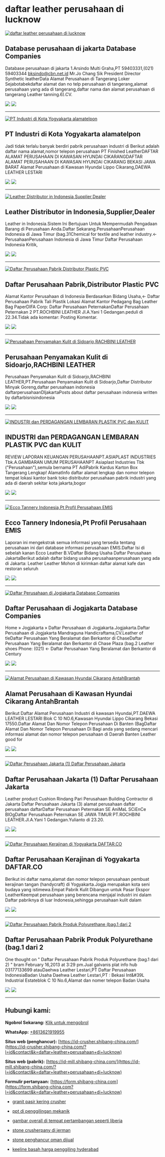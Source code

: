 # daftar leather perusahaan di lucknow

<a href="https://swt.shibang-china.com/?l=id&img&k=daftar+leather+perusahaan+di+lucknow" target="_blank">![daftar leather perusahaan di lucknow](http://static.shibang-china.com/all-800x300/490.jpg)</a>

## Database perusahaan di jakarta Database Companies
Database perusahaan di jakarta 1.Arsindo Multi Graha,PT 59403331,(021) 59403344 bksindo@cbn.net.id Mr.Jo Chang Sik President Director Synthetic leatherData Alamat Perusahaan di Tangerang Loker Sejabotabekdaftar alamat dan no telp perusahaan di tangerang,alamat perusahaan yang ada di tangerang,daftar nama dan alamat perusahaan di tangerang Leather tanning.6).CV.


<a href="https://whatsapp.shibangsoft.com/WhatsApp.php" target="_blank" title="WhatsApp">![](http://static.shibang-china.com/icon/whatsapp.png)</a> <a href="https://swt.shibang-china.com/?l=id&icon&k=daftar+leather+perusahaan+di+lucknow" target="_blank">![](http://static.shibang-china.com/icon/chat-id.png)</a>

---

<a href="https://swt.shibang-china.com/?l=id&img&k=daftar+leather+perusahaan+di+lucknow" target="_blank">![PT Industri di Kota Yogyakarta alamatelpon](http://static.shibang-china.com/all-800x300/1214.jpg)</a>

## PT Industri di Kota Yogyakarta alamatelpon
Jadi tidak terlalu banyak berdiri pabrik perusahaan industri di Berikut adalah daftar nama alamat,nomor telepon perusahaan PT Finished LeatherDAFTAR ALAMAT PERUSAHAAN DI KAWASAN HYUNDAI CIKARANGDAFTAR ALAMAT PERUSAHAAN DI KAWASAN HYUNDAI CIKARANG BEKASI JAWA BARAT Alamat Perusahaan di Kawasan Hyundai Lippo Cikarang,DAEWA LEATHER LESTARI


<a href="https://whatsapp.shibangsoft.com/WhatsApp.php" target="_blank" title="WhatsApp">![](http://static.shibang-china.com/icon/whatsapp.png)</a> <a href="https://swt.shibang-china.com/?l=id&icon&k=daftar+leather+perusahaan+di+lucknow" target="_blank">![](http://static.shibang-china.com/icon/chat-id.png)</a>

---

<a href="https://swt.shibang-china.com/?l=id&img&k=daftar+leather+perusahaan+di+lucknow" target="_blank">![Leather Distributor in Indonesia,Supplier,Dealer](http://static.shibang-china.com/all-800x300/985.jpg)</a>

## Leather Distributor in Indonesia,Supplier,Dealer
Leather in Indonesia.Sistem Ini Bertujuan Untuk Mempermudah Pengadaan Barang di Perusahaan Anda.Daftar Sekarang.PerusahaanPerusahaan Indonesia di Jawa Timur (bag.31Chemical for textile and leather industry.← PerusahaanPerusahaan Indonesia di Jawa Timur Daftar Perusahaan Indonesia Kritik,


<a href="https://whatsapp.shibangsoft.com/WhatsApp.php" target="_blank" title="WhatsApp">![](http://static.shibang-china.com/icon/whatsapp.png)</a> <a href="https://swt.shibang-china.com/?l=id&icon&k=daftar+leather+perusahaan+di+lucknow" target="_blank">![](http://static.shibang-china.com/icon/chat-id.png)</a>

---

<a href="https://swt.shibang-china.com/?l=id&img&k=daftar+leather+perusahaan+di+lucknow" target="_blank">![Daftar Perusahaan Pabrik,Distributor Plastic PVC](http://static.shibang-china.com/all-800x300/364.jpg)</a>

## Daftar Perusahaan Pabrik,Distributor Plastic PVC
Alamat Kantor Perusahaan di Indonesia Berdasarkan Bidang Usaha,← Daftar Perusahaan Pabrik Tali Plastik Lokasi Alamat Kantor Pedagang Bag Leather Bag PaperDIFA Corp: Daftar Perusahaan PeternakanDaftar Perusahaan Peternakan 2 PT.ROCHBINI LEATHER Jl.A.Yani 1 Gedangan.peduli di 22.34.Tidak ada komentar: Posting Komentar.


<a href="https://whatsapp.shibangsoft.com/WhatsApp.php" target="_blank" title="WhatsApp">![](http://static.shibang-china.com/icon/whatsapp.png)</a> <a href="https://swt.shibang-china.com/?l=id&icon&k=daftar+leather+perusahaan+di+lucknow" target="_blank">![](http://static.shibang-china.com/icon/chat-id.png)</a>

---

<a href="https://swt.shibang-china.com/?l=id&img&k=daftar+leather+perusahaan+di+lucknow" target="_blank">![Perusahaan Penyamakan Kulit di Sidoarjo,RACHBINI LEATHER](http://static.shibang-china.com/all-800x300/410.jpg)</a>

## Perusahaan Penyamakan Kulit di Sidoarjo,RACHBINI LEATHER
Perusahaan Penyamakan Kulit di Sidoarjo,RACHBINI LEATHER,PT.Perusahaan Penyamakan Kulit di Sidoarjo,Daftar Distributor Minyak Goreng,daftar perusahaan indonesia daftarperusahaanDIjakartaPosts about daftar perusahaan indonesia written by daftarbisnisindonesia


<a href="https://whatsapp.shibangsoft.com/WhatsApp.php" target="_blank" title="WhatsApp">![](http://static.shibang-china.com/icon/whatsapp.png)</a> <a href="https://swt.shibang-china.com/?l=id&icon&k=daftar+leather+perusahaan+di+lucknow" target="_blank">![](http://static.shibang-china.com/icon/chat-id.png)</a>

---

<a href="https://swt.shibang-china.com/?l=id&img&k=daftar+leather+perusahaan+di+lucknow" target="_blank">![INDUSTRI dan PERDAGANGAN LEMBARAN PLASTIK PVC dan KULIT](http://static.shibang-china.com/all-800x300/106.jpg)</a>

## INDUSTRI dan PERDAGANGAN LEMBARAN PLASTIK PVC dan KULIT
REVIEW LAPORAN KEUANGAN PERUSAHAANPT.ASIAPLAST INDUSTRIES Tbk.A.GAMBARAN UMUM PERUSAHAANPT Asiaplast Industries Tbk ("Perusahaan"),semula bernama PT AdiPabrik Kardus Karton Box Tangerang Lengkap! AlamatInfo daftar alamat lengkap dan nomor telepon tempat lokasi kantor bank toko distributor perusahaan pabrik industri yang ada di daerah sekitar kota jakarta,bogor


<a href="https://whatsapp.shibangsoft.com/WhatsApp.php" target="_blank" title="WhatsApp">![](http://static.shibang-china.com/icon/whatsapp.png)</a> <a href="https://swt.shibang-china.com/?l=id&icon&k=daftar+leather+perusahaan+di+lucknow" target="_blank">![](http://static.shibang-china.com/icon/chat-id.png)</a>

---

<a href="https://swt.shibang-china.com/?l=id&img&k=daftar+leather+perusahaan+di+lucknow" target="_blank">![Ecco Tannery Indonesia,Pt Profil Perusahaan EMIS](http://static.shibang-china.com/all-800x300/313.jpg)</a>

## Ecco Tannery Indonesia,Pt Profil Perusahaan EMIS
Laporan ini mengekstrak semua informasi yang tersedia tentang perusahaan ini dari database informasi perusahaan EMIS.Daftar Isi di sebelah kanan Ecco Leather B.VDaftar Bidang Usaha Daftar Perusahaan JakartaBerikut adalah daftar bidang usaha perusahaanperusahaan yang ada di Jakarta: Leather Leather Mohon di kirimkan daftar alamat kafe dan restoran seluruh


<a href="https://whatsapp.shibangsoft.com/WhatsApp.php" target="_blank" title="WhatsApp">![](http://static.shibang-china.com/icon/whatsapp.png)</a> <a href="https://swt.shibang-china.com/?l=id&icon&k=daftar+leather+perusahaan+di+lucknow" target="_blank">![](http://static.shibang-china.com/icon/chat-id.png)</a>

---

<a href="https://swt.shibang-china.com/?l=id&img&k=daftar+leather+perusahaan+di+lucknow" target="_blank">![Daftar Perusahaan di Jogjakarta Database Companies](http://static.shibang-china.com/all-800x300/1182.jpg)</a>

## Daftar Perusahaan di Jogjakarta Database Companies
Home » Jogjakarta » Daftar Perusahaan di Jogjakarta.Jogjakarta.Daftar Perusahaan di Jogjakarta Mandraguna Handicraftama,CV.Leather of tleDaftar Perusahaan Yang Beralamat dan Berkantor di ChaseDaftar Perusahaan Yang Beralamat dan Berkantor di Chase Plaza (bag.2 Leather shoes Phone: (021) ← Daftar Perusahaan Yang Beralamat dan Berkantor di Century


<a href="https://whatsapp.shibangsoft.com/WhatsApp.php" target="_blank" title="WhatsApp">![](http://static.shibang-china.com/icon/whatsapp.png)</a> <a href="https://swt.shibang-china.com/?l=id&icon&k=daftar+leather+perusahaan+di+lucknow" target="_blank">![](http://static.shibang-china.com/icon/chat-id.png)</a>

---

<a href="https://swt.shibang-china.com/?l=id&img&k=daftar+leather+perusahaan+di+lucknow" target="_blank">![Alamat Perusahaan di Kawasan Hyundai Cikarang AntahBrantah](http://static.shibang-china.com/all-800x300/1328.jpg)</a>

## Alamat Perusahaan di Kawasan Hyundai Cikarang AntahBrantah
Berikut Daftar Alamat Perusahaan Industri di kawasan Hyundai,PT.DAEWA LEATHER LESTARI Blok C 10 NO.6,Kawasan Hyundai Lippo Cikarang Bekasi 17550.Daftar Alamat Dan Nomor Telepon Perusahaan Di Banten (BagDaftar Alamat Dan Nomor Telepon Perusahaan Di Bagi anda yang sedang mencari informasi alamat dan nomor telepon perusahaan di Daerah Banten Leather good for


<a href="https://whatsapp.shibangsoft.com/WhatsApp.php" target="_blank" title="WhatsApp">![](http://static.shibang-china.com/icon/whatsapp.png)</a> <a href="https://swt.shibang-china.com/?l=id&icon&k=daftar+leather+perusahaan+di+lucknow" target="_blank">![](http://static.shibang-china.com/icon/chat-id.png)</a>

---

<a href="https://swt.shibang-china.com/?l=id&img&k=daftar+leather+perusahaan+di+lucknow" target="_blank">![Daftar Perusahaan Jakarta (1) Daftar Perusahaan Jakarta](http://static.shibang-china.com/all-800x300/1255.jpg)</a>

## Daftar Perusahaan Jakarta (1) Daftar Perusahaan Jakarta
Leather product Cushion Rindang Pari Perusahaan Building Contractor di Jakarta Daftar Perusahaan Jakarta (3) alamat perusahaan daftar perusahaan daftarDaftar Perusahaan Peternakan SE AniMaL SCiEnCe BlOgDaftar Perusahaan Peternakan SE JAWA TIMUR PT.ROCHBINI LEATHER.Jl.A.Yani 1 Gedangan.Yulianto di 23.20.


<a href="https://whatsapp.shibangsoft.com/WhatsApp.php" target="_blank" title="WhatsApp">![](http://static.shibang-china.com/icon/whatsapp.png)</a> <a href="https://swt.shibang-china.com/?l=id&icon&k=daftar+leather+perusahaan+di+lucknow" target="_blank">![](http://static.shibang-china.com/icon/chat-id.png)</a>

---

<a href="https://swt.shibang-china.com/?l=id&img&k=daftar+leather+perusahaan+di+lucknow" target="_blank">![Daftar Perusahaan Kerajinan di Yogyakarta DAFTAR.CO](http://static.shibang-china.com/all-800x300/451.jpg)</a>

## Daftar Perusahaan Kerajinan di Yogyakarta DAFTAR.CO
Berikut ini daftar nama,alamat dan nomor telepon perusahaan pembuat kerajinan tangan (handycraft) di Yogyakarta.Jogja merupakan kota seni budaya yang istimewa.Empat Pabrik Kulit Dibangun untuk Pasar Ekspor LeatherKeempat perusahaan yang berencana menjajal industri ini dalam Daftar pabriknya di luar Indonesia,sehingga perusahaan kulit dalam


<a href="https://whatsapp.shibangsoft.com/WhatsApp.php" target="_blank" title="WhatsApp">![](http://static.shibang-china.com/icon/whatsapp.png)</a> <a href="https://swt.shibang-china.com/?l=id&icon&k=daftar+leather+perusahaan+di+lucknow" target="_blank">![](http://static.shibang-china.com/icon/chat-id.png)</a>

---

<a href="https://swt.shibang-china.com/?l=id&img&k=daftar+leather+perusahaan+di+lucknow" target="_blank">![Daftar Perusahaan Pabrik Produk Polyurethane (bag.1 dari 2](http://static.shibang-china.com/all-800x300/1054.jpg)</a>

## Daftar Perusahaan Pabrik Produk Polyurethane (bag.1 dari 2
One thought on " Daftar Perusahaan Pabrik Produk Polyurethane (bag.1 dari 2) " bram February 16,2013 at 3:29 pm.Jual galvanis plat info hub 03177133699 atauDaehwa Leather Lestari,PT Daftar Perusahaan IndonesiaBadan Usaha Daehwa Leather Lestari,PT : Bekasi Int&#39L Industrial Estateblok C 10 No.6,Alamat dan nomer telepon Badan Usaha


<a href="https://whatsapp.shibangsoft.com/WhatsApp.php" target="_blank" title="WhatsApp">![](http://static.shibang-china.com/icon/whatsapp.png)</a> <a href="https://swt.shibang-china.com/?l=id&icon&k=daftar+leather+perusahaan+di+lucknow" target="_blank">![](http://static.shibang-china.com/icon/chat-id.png)</a>

---
## Hubungi kami:

**Ngobrol Sekarang:** [Klik untuk mengobrol](https://swt.shibang-china.com?l=id&contact&k=daftar+leather+perusahaan+di+lucknow)

**WhatsApp:**  [+8613621919955](https://whatsapp.shibangsoft.com/WhatsApp.php)

**Situs web (penghancur):** [https://id-crusher.shibang-china.com/](https://id-crusher.shibang-china.com/?l=id&contact&k=daftar+leather+perusahaan+di+lucknow)

**Situs web (pabrik):** [https://id-mill.shibang-china.com/](https://id-mill.shibang-china.com/?l=id&contact&k=daftar+leather+perusahaan+di+lucknow)

**Formulir pertanyaan:** [https://form.shibang-china.com](https://form.shibang-china.com?l=id&contact&k=daftar+leather+perusahaan+di+lucknow)

* [granit pasir kering crusher](../18/granit%20pasir%20kering%20crusher.md)

* [ppt di penggilingan mekanik](../30/ppt%20di%20penggilingan%20mekanik.md)

* [gambar overall di tempat pertambangan seperti liberia](../25/gambar%20overall%20di%20tempat%20pertambangan%20seperti%20liberia.md)

* [stone crusherpany di jerman](../19/stone%20crusherpany%20di%20jerman.md)

* [stone penghancur oman dijual](../22/stone%20penghancur%20oman%20dijual.md)

* [keeline basah harga penggiling hyderabad](../24/keeline%20basah%20harga%20penggiling%20hyderabad.md)